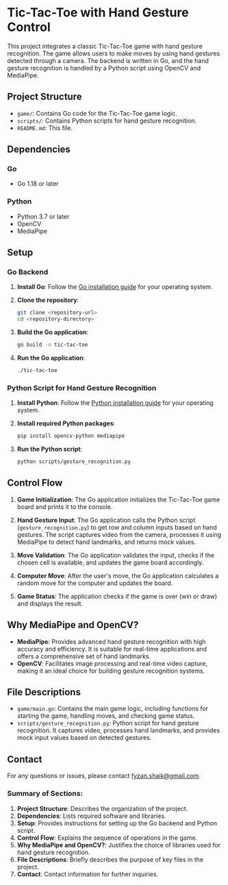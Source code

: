 # Tic-Tac-Toe with Hand Gesture Control

This project integrates a classic Tic-Tac-Toe game with hand gesture recognition. The game allows users to make moves by using hand gestures detected through a camera. The backend is written in Go,
and the hand gesture recognition is handled by a Python script using OpenCV and MediaPipe.

## Project Structure

-  `game/`: Contains Go code for the Tic-Tac-Toe game logic.
-  `scripts/`: Contains Python scripts for hand gesture recognition.
-  `README.md`: This file.

## Dependencies

### Go

-  Go 1.18 or later

### Python

-  Python 3.7 or later
-  OpenCV
-  MediaPipe

## Setup

### Go Backend

1. **Install Go**: Follow the [Go installation guide](https://golang.org/doc/install) for your operating system.

2. **Clone the repository**:

   ```sh
   git clone <repository-url>
   cd <repository-directory>
   ```

3. **Build the Go application**:

   ```sh
   go build -o tic-tac-toe
   ```

4. **Run the Go application**:
   ```sh
   ./tic-tac-toe
   ```

### Python Script for Hand Gesture Recognition

1. **Install Python**: Follow the [Python installation guide](https://www.python.org/downloads/) for your operating system.

2. **Install required Python packages**:

   ```sh
   pip install opencv-python mediapipe
   ```

3. **Run the Python script**:
   ```sh
   python scripts/gesture_recognition.py
   ```

## Control Flow

1. **Game Initialization**: The Go application initializes the Tic-Tac-Toe game board and prints it to the console.

2. **Hand Gesture Input**: The Go application calls the Python script (`gesture_recognition.py`) to get row and column inputs based on hand gestures. The script captures video from the camera,
   processes it using MediaPipe to detect hand landmarks, and returns mock values.

3. **Move Validation**: The Go application validates the input, checks if the chosen cell is available, and updates the game board accordingly.

4. **Computer Move**: After the user's move, the Go application calculates a random move for the computer and updates the board.

5. **Game Status**: The application checks if the game is over (win or draw) and displays the result.

## Why MediaPipe and OpenCV?

-  **MediaPipe**: Provides advanced hand gesture recognition with high accuracy and efficiency. It is suitable for real-time applications and offers a comprehensive set of hand landmarks.
-  **OpenCV**: Facilitates image processing and real-time video capture, making it an ideal choice for building gesture recognition systems.

## File Descriptions

-  `game/main.go`: Contains the main game logic, including functions for starting the game, handling moves, and checking game status.
-  `scripts/gesture_recognition.py`: Python script for hand gesture recognition. It captures video, processes hand landmarks, and provides mock input values based on detected gestures.

## Contact

For any questions or issues, please contact [fyzan.shaik@gmail.com](mailto:fyzan.shaik@gmail.com).

### Summary of Sections:

1. **Project Structure**: Describes the organization of the project.
2. **Dependencies**: Lists required software and libraries.
3. **Setup**: Provides instructions for setting up the Go backend and Python script.
4. **Control Flow**: Explains the sequence of operations in the game.
5. **Why MediaPipe and OpenCV?**: Justifies the choice of libraries used for hand gesture recognition.
6. **File Descriptions**: Briefly describes the purpose of key files in the project.
7. **Contact**: Contact information for further inquiries.
